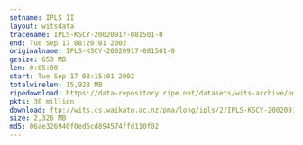 ```yaml
---
setname: IPLS II
layout: witsdata
tracename: IPLS-KSCY-20020917-081501-0
end: Tue Sep 17 08:20:01 2002
originalname: IPLS-KSCY-20020917-081501-0
gzsize: 653 MB
len: 0:05:00
start: Tue Sep 17 08:15:01 2002
totalwirelen: 15,928 MB
ripedownload: https://data-repository.ripe.net/datasets/wits-archive/pma/long/ipls/2/IPLS-KSCY-20020917-081501-0.gz
pkts: 30 million
download: ftp://wits.cs.waikato.ac.nz/pma/long/ipls/2/IPLS-KSCY-20020917-081501-0.gz
size: 2,326 MB
md5: 06ae326940f0ed6cd894574ffd110f02
---
```


